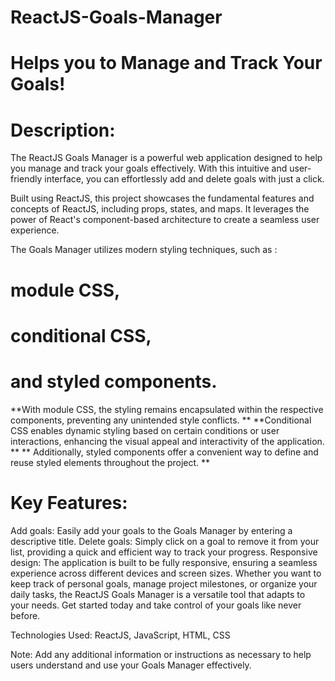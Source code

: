# ReactJS-Goals-Manager 
# Helps you to Manage and Track Your Goals!

# Description:
The ReactJS Goals Manager is a powerful web application designed to help you manage and track your goals effectively. With this intuitive and user-friendly interface, you can effortlessly add and delete goals with just a click.

Built using ReactJS, this project showcases the fundamental features and concepts of ReactJS, including props, states, and maps. It leverages the power of React's component-based architecture to create a seamless user experience.

The Goals Manager utilizes modern styling techniques, such as :
# module CSS,
# conditional CSS,
# and styled components.

**With module CSS, the styling remains encapsulated within the respective components, preventing any unintended style conflicts.
**
**Conditional CSS enables dynamic styling based on certain conditions or user interactions, enhancing the visual appeal and interactivity of the application.
**
** Additionally, styled components offer a convenient way to define and reuse styled elements throughout the project.
**
# Key Features:

Add goals: Easily add your goals to the Goals Manager by entering a descriptive title.
Delete goals: Simply click on a goal to remove it from your list, providing a quick and efficient way to track your progress.
Responsive design: The application is built to be fully responsive, ensuring a seamless experience across different devices and screen sizes.
Whether you want to keep track of personal goals, manage project milestones, or organize your daily tasks, the ReactJS Goals Manager is a versatile tool that adapts to your needs. Get started today and take control of your goals like never before.

Technologies Used: ReactJS, JavaScript, HTML, CSS

Note: Add any additional information or instructions as necessary to help users understand and use your Goals Manager effectively.





